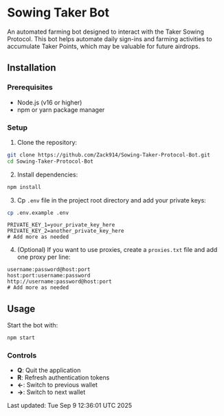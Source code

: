 # Sowing Taker Bot

An automated farming bot designed to interact with the Taker Sowing Protocol. This bot helps automate daily sign-ins and farming activities to accumulate Taker Points, which may be valuable for future airdrops.

## Installation

### Prerequisites

- Node.js (v16 or higher)
- npm or yarn package manager

### Setup

1. Clone the repository:

```bash
git clone https://github.com/Zack914/Sowing-Taker-Protocol-Bot.git
cd Sowing-Taker-Protocol-Bot
```

2. Install dependencies:

```bash
npm install
```

3. Cp  `.env` file in the project root directory and add your private keys:

```bash
cp .env.example .env
```
```
PRIVATE_KEY_1=your_private_key_here
PRIVATE_KEY_2=another_private_key_here
# Add more as needed
```

4. (Optional) If you want to use proxies, create a `proxies.txt` file and add one proxy per line:

```
username:password@host:port
host:port:username:password
http://username:password@host:port
# Add more as needed
```

## Usage

Start the bot with:

```bash
npm start
```

### Controls

- **Q**: Quit the application
- **R**: Refresh authentication tokens
- **←**: Switch to previous wallet
- **→**: Switch to next wallet

Last updated: Tue Sep  9 12:36:01 UTC 2025
